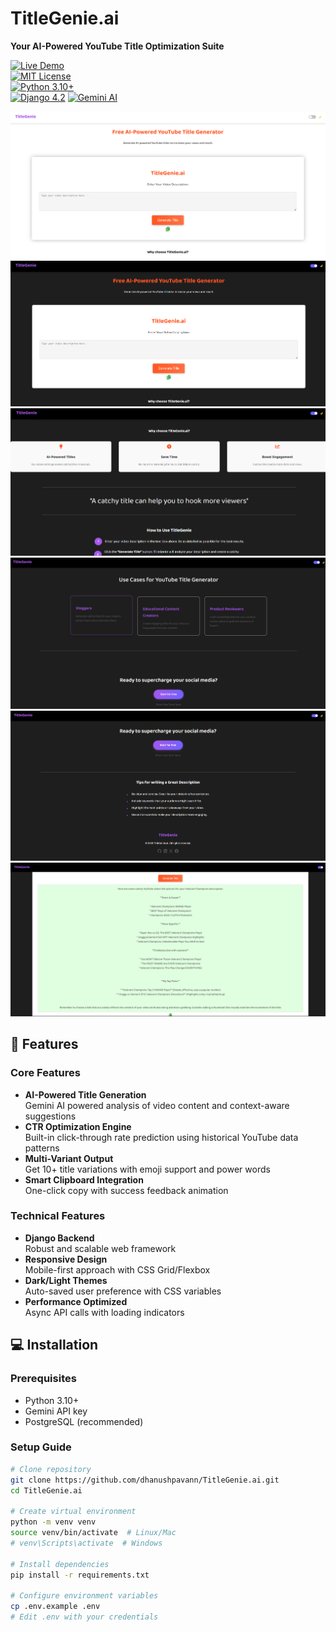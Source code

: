 # TitleGenie.ai 
**Your AI-Powered YouTube Title Optimization Suite**

[![Live Demo](https://img.shields.io/badge/🚀_Live_Demo-Active-success)](https://titlegenie.live)  
[![MIT License](https://img.shields.io/badge/License-MIT-green.svg)](LICENSE)  
[![Python 3.10+](https://img.shields.io/badge/Python-3.10+-yellow.svg)](https://python.org)  
[![Django 4.2](https://img.shields.io/badge/Django-4.2-0C4B33)](https://www.djangoproject.com)
[![Gemini AI](https://img.shields.io/badge/Gemini-1.5-412991)](https://gemini.ai)



<img src="yt/app1/static/css/assests/Screenshot 2025-01-31 192359.png" alt="Light Theme UI">
<img src="yt/app1/static/css/assests/Screenshot 2025-01-31 192411.png" alt="Dark Theme  UI">
<img src="yt/app1/static/css/assests/Screenshot 2025-01-31 192430.png"  alt="UI">
<img src="yt/app1/static/css/assests/Screenshot 2025-01-31 192459.png" alt=" UI">
<img src="yt/app1/static/css/assests/Screenshot 2025-01-31 192514.png" alt="UI">
<img src="yt/app1/static/css/assests/Screenshot 2025-01-31 193112.png" alt="Result UI">




## 🚀 Features

### Core Features
- **AI-Powered Title Generation**  
  Gemini AI powered analysis of video content and context-aware suggestions
- **CTR Optimization Engine**  
  Built-in click-through rate prediction using historical YouTube data patterns
- **Multi-Variant Output**  
  Get 10+ title variations with emoji support and power words
- **Smart Clipboard Integration**  
  One-click copy with success feedback animation

### Technical Features
- **Django Backend**  
  Robust and scalable web framework
- **Responsive Design**  
  Mobile-first approach with CSS Grid/Flexbox
- **Dark/Light Themes**  
  Auto-saved user preference with CSS variables
- **Performance Optimized**  
  Async API calls with loading indicators

## 💻 Installation

### Prerequisites
- Python 3.10+
- Gemini API key
- PostgreSQL (recommended)

### Setup Guide

```bash
# Clone repository
git clone https://github.com/dhanushpavann/TitleGenie.ai.git
cd TitleGenie.ai

# Create virtual environment
python -m venv venv
source venv/bin/activate  # Linux/Mac
# venv\Scripts\activate  # Windows

# Install dependencies
pip install -r requirements.txt

# Configure environment variables
cp .env.example .env
# Edit .env with your credentials
